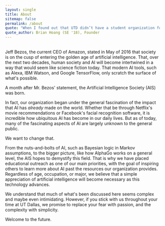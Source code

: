 ```yaml
---
layout: single
title: About
sitemap: false
permalink: /about
quote: "When I found out that UTD didn’t have a student organization for AI, I had to change that. I wanted to not only give opportunities for students to learn more about the academic principles behind AI, but to also inspire them to pursue it further. At the end of the day, however, if people at least become more appreciative of the AI that surrounds us in our day-to-day lives, then we’d still be headed in the right direction."
quote_author: Brian Hoang (SE '18), Founder
---
```


<br />
Jeff Bezos, the current CEO of Amazon, stated in May of 2016 that society is on the cusp of entering the golden age of artificial intelligence. That, over the next two decades, human society and AI will become intertwined in a way that would seem like science fiction today. That modern AI tools, such as Alexa, IBM Watson, and Google TensorFlow, only scratch the surface of what's possible.

A month after Mr. Bezos' statement, the Artificial Intelligence Society (AIS) was born.

In fact, our organization began under the general fascination of the impact that AI has *already* made on the world. Whether that be through Netflix's movie recommendations or Facebook's facial recognition software, it is incredible how ubiquitous AI has become in our daily lives. But as of today, many of the fascinating aspects of AI are largely unknown to the general public.

We want to change that.

From the nuts-and-bolts of AI, such as Bayesian logic in Markov assumptions, to the bigger picture, like how AlphaGo works on a general level, the AIS hopes to demystify this field. That is why we have placed educational outreach as one of our main priorities, with the goal of inspiring others to learn more about AI past the resources our organization provides. Regardless of age, occupation, or major, we believe that a simple appreciation of artificial intelligence will become necessary as this technology advances.

We understand that much of what's been discussed here seems complex and maybe even intimidating. However, if you stick with us throughout your time at UT Dallas, we promise to replace your fear with passion, and the complexity with simplicity.

Welcome to the future.
